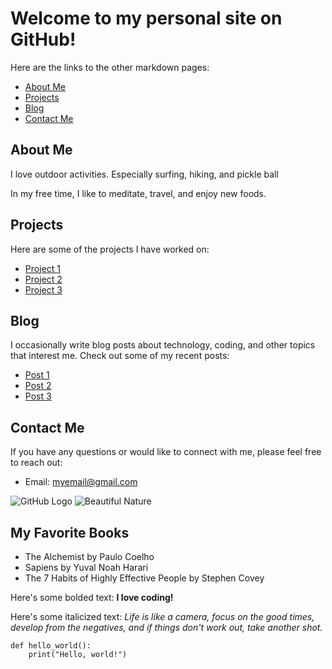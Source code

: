 <!DOCTYPE html>
<html lang="en">

<head>
  <meta charset="UTF-8">
  <title>My Personal Site on GitHub</title>
  <link rel="stylesheet" href="style.css">
</head>

<body>

  <h1>Welcome to my personal site on GitHub!</h1>

  <p>Here are the links to the other markdown pages:</p>

  <ul>
    <li><a href="./about.html">About Me</a></li>
    <li><a href="./projects.html">Projects</a></li>
    <li><a href="./blog.html">Blog</a></li>
    <li><a href="./contact.html">Contact Me</a></li>
  </ul>

  <h2>About Me</h2>

  <p>I love outdoor activities. Especially surfing, hiking, and pickle ball</p>

  <p>In my free time, I like to meditate, travel, and enjoy new foods.</p>

  <h2>Projects</h2>

  <p>Here are some of the projects I have worked on:</p>

  <ul>
    <li><a href="./projects/project1.html">Project 1</a></li>
    <li><a href="./projects/project2.html">Project 2</a></li>
    <li><a href="./projects/project3.html">Project 3</a></li>
  </ul>

  <h2>Blog</h2>

  <p>I occasionally write blog posts about technology, coding, and other topics that interest me. Check out some of my recent posts:</p>

  <ul>
    <li><a href="./blog/post1.html">Post 1</a></li>
    <li><a href="./blog/post2.html">Post 2</a></li>
    <li><a href="./blog/post3.html">Post 3</a></li>
  </ul>

  <h2>Contact Me</h2>

  <p>If you have any questions or would like to connect with me, please feel free to reach out:</p>

  <ul>
    <li>Email: <a href="mailto:myemail@gmail.com">myemail@gmail.com</a></li>
  </ul>

  <img src="./images/github-logo.png" alt="GitHub Logo">

  <img src="https://images.unsplash.com/photo-1499013819532-e4ff41d0a3a3?ixlib=rb-1.2.1&amp;auto=format&amp;fit=crop&amp;w=500&amp;q=60" alt="Beautiful Nature">

  <h2>My Favorite Books</h2>

  <ul>
    <li>The Alchemist by Paulo Coelho</li>
    <li>Sapiens by Yuval Noah Harari</li>
    <li>The 7 Habits of Highly Effective People by Stephen Covey</li>
  </ul>

  <p>Here's some bolded text: <strong>I love coding!</strong></p>

  <p>Here's some italicized text: <em>Life is like a camera, focus on the good times, develop from the negatives, and if things don't work out, take another shot.</em></p>

  <pre><code>def hello_world():
    print("Hello, world!")
  </code></pre>

</body>

</html>
